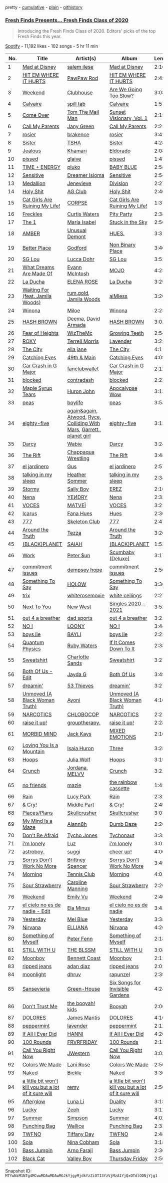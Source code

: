 pretty - [cumulative](/playlists/cumulative/37i9dQZF1DX7AIfEOAvuXp.md) - [plain](/playlists/plain/37i9dQZF1DX7AIfEOAvuXp) - [githistory](https://github.githistory.xyz/mackorone/spotify-playlist-archive/blob/main/playlists/plain/37i9dQZF1DX7AIfEOAvuXp)

### [Fresh Finds Presents..\. Fresh Finds Class of 2020](https://open.spotify.com/playlist/37i9dQZF1DX7AIfEOAvuXp)

> Introducing the Fresh Finds Class of 2020\. Editors' picks of the top Fresh Finds this year.

[Spotify](https://open.spotify.com/user/spotify) - 11,192 likes - 102 songs - 5 hr 11 min

| No. | Title | Artist(s) | Album | Length |
|---|---|---|---|---|
| 1 | [Mad at Disney](https://open.spotify.com/track/7aGyRfJWtLqgJaZoG9lJhE) | [salem ilese](https://open.spotify.com/artist/3QJUFtGBGL05vo0kCJZsmT) | [Mad at Disney](https://open.spotify.com/album/1xWYSg7J7pxTZ113CJVy1P) | 2:16 |
| 2 | [HIT EM WHERE IT HURTS](https://open.spotify.com/track/7888F1QWPTn4cPbuknNV4T) | [PawPaw Rod](https://open.spotify.com/artist/23KIrX6iPiVOkx60F4bjNq) | [HIT EM WHERE IT HURTS](https://open.spotify.com/album/2w4bxNOt8ZLIBaKH2oi6ij) | 2:45 |
| 3 | [Weekend](https://open.spotify.com/track/7zFtgo8QMmJQj6dWKrtQwM) | [Clubhouse](https://open.spotify.com/artist/1LbK4g8mKezX7iAmpiq3sX) | [Are We Going Too Slow?](https://open.spotify.com/album/5xIG1uX52BQikNOdXtL10N) | 3:08 |
| 4 | [Calvaire](https://open.spotify.com/track/1rJRb5A6ZfqOuqLCwpD7Ld) | [spill tab](https://open.spotify.com/artist/3qqkHeEhezlIaNj1vFYH2r) | [Calvaire](https://open.spotify.com/album/3RuhXnLH8SZT5GnHyGe9gf) | 1:57 |
| 5 | [Come Over](https://open.spotify.com/track/0gTqEEZKoCn53BZAU1A4DG) | [Tom The Mail Man](https://open.spotify.com/artist/1ueFyDvrq8tCjAd6x8AVxD) | [Sunset Visionary, Vol\. 1](https://open.spotify.com/album/1AQvLVWkgAxzSa8zJbYkdW) | 2:15 |
| 6 | [Call My Parents](https://open.spotify.com/track/1BPfuDHIxnB8ndQBiXpm4F) | [Jany Green](https://open.spotify.com/artist/1Qg99NvQcJaAMmmDl6nPRv) | [Call My Parents](https://open.spotify.com/album/329qyXniWjTtkVMlGnXFFp) | 2:22 |
| 7 | [rosier](https://open.spotify.com/track/6ZUiIY6JQtDkrJggZ1OSQ7) | [brakence](https://open.spotify.com/artist/4kqFrZkeqDfOIEqTWqbOOV) | [rosier](https://open.spotify.com/album/3ri0YspOIBYjD3d8QIMwB7) | 3:42 |
| 8 | [Sister](https://open.spotify.com/track/2StEq5J2bCq5JiwCKbansz) | [TSHA](https://open.spotify.com/artist/2kLa7JZu4Ijdz1Gle2khZh) | [Sister](https://open.spotify.com/album/4INuwtV1B2dNCUbFkUXtFL) | 4:28 |
| 9 | [Jealous](https://open.spotify.com/track/6M3nptRy5w6wiKk5mMjWHN) | [Khamari](https://open.spotify.com/artist/6kmDosYCYjFQtywDq0DLPZ) | [Eldorado](https://open.spotify.com/album/5cjB2vtGhbo12x1gAdJvvY) | 2:08 |
| 10 | [pissed](https://open.spotify.com/track/5KXYsV0p2xWQCjXizedRpt) | [glaive](https://open.spotify.com/artist/4cJKDGSv4Dz9QycXYmo565) | [pissed](https://open.spotify.com/album/5qEmrjZKIvBUBikMMbzeML) | 1:47 |
| 11 | [TIME + ENERGY](https://open.spotify.com/track/4SbosulGVDqJDmKd8BIsMJ) | [pluko](https://open.spotify.com/artist/01qbSocTDAe2DmKayS89A5) | [BABY BLUE](https://open.spotify.com/album/50ushkrGR4nNTCRNzxs8kb) | 2:58 |
| 12 | [Sensitive](https://open.spotify.com/track/06DPYEqSX1jMaxvnXNVshB) | [Dreamer Isioma](https://open.spotify.com/artist/6u6AbTVrbabv27DLcSrF8i) | [Sensitive](https://open.spotify.com/album/1KkWCmPdnd4Cv86DHNQctM) | 2:54 |
| 13 | [Medallion](https://open.spotify.com/track/46Y9vXsmtnYZdEwny4o1Dd) | [Jenevieve](https://open.spotify.com/artist/0dUYLC7DLjeS8gIh8cz2Pq) | [Division](https://open.spotify.com/album/2VG4oj0kGjOydr6j8deI7Z) | 2:27 |
| 14 | [Holy Shit](https://open.spotify.com/track/3AXiBIeLoChBL3McZtMLy2) | [AG Club](https://open.spotify.com/artist/22KyrgRdE2K6aB5wtZls3c) | [Holy Shit](https://open.spotify.com/album/22ds4Dxf4qzzGww2lznCeW) | 2:40 |
| 15 | [Cat Girls Are Ruining My Life!](https://open.spotify.com/track/4SPBwOTXgku4QvmRtMEGfW) | [CORPSE](https://open.spotify.com/artist/7yntSJ6uojO3z6GFUVwhAW) | [Cat Girls Are Ruining My Life!](https://open.spotify.com/album/13vJf0S7wWfz9NC9nBhWqW) | 1:37 |
| 16 | [Freckles](https://open.spotify.com/track/1uGHLISx2ACSIYbQbKdwEg) | [Curtis Waters](https://open.spotify.com/artist/2JbE7jUIGtpXSzytnyMg6U) | [Pity Party](https://open.spotify.com/album/6f5E0fgEQox4MmTJqxOnrD) | 2:38 |
| 17 | [The 1](https://open.spotify.com/track/4RZyqmqauYuQlvB4NfElJc) | [María Isabel](https://open.spotify.com/artist/318bGJ7GOvMhYhkNOe5kZ5) | [Stuck in the Sky](https://open.spotify.com/album/6lRsrrPqbQaPMSR9KSzega) | 2:56 |
| 18 | [AMBER](https://open.spotify.com/track/29wrhqZUPQFPjREFM6vayu) | [Unusual Demont](https://open.spotify.com/artist/5KpmWCJ5NqsY9meqhjwbxR) | [HUES.](https://open.spotify.com/album/1iIGc6gmBf9I0iWYPpjZLU) | 3:31 |
| 19 | [Better Place](https://open.spotify.com/track/2whKl8r9QCy1rZNBaLTMfN) | [Godford](https://open.spotify.com/artist/4pUwtnbS6FdBniLp410AOu) | [Non Binary Place](https://open.spotify.com/album/2ZH8IpoBY4rSq3QB6Oez9u) | 3:46 |
| 20 | [SG Lou](https://open.spotify.com/track/2fkWyHBfRt87VD2Iilb6AM) | [Lucca Dohr](https://open.spotify.com/artist/6LaE3kwUey4mWfJ7tvjCe9) | [SG Lou](https://open.spotify.com/album/1jBjIutXhOUYpAWrveficC) | 3:52 |
| 21 | [What Dreams Are Made Of](https://open.spotify.com/track/4kU3W9CBmw5s7f5R5A8Axt) | [Evann McIntosh](https://open.spotify.com/artist/2YSzmcSn7vQaFiB2B5LpCB) | [MOJO](https://open.spotify.com/album/1xtL6ok6dwZ473pkdzgUy2) | 4:25 |
| 22 | [La Ducha](https://open.spotify.com/track/6K8b79GjwyTgg0Juafi5v1) | [ELENA ROSE](https://open.spotify.com/artist/0zO8yNnw5GQgutcIyXfGBY) | [La Ducha](https://open.spotify.com/album/3cRg2kyX1JIc1bCKnjbdnp) | 3:29 |
| 23 | [Waiting For \(feat\. Jamila Woods\)](https://open.spotify.com/track/02nZeTbm2dRHisH6qsUM5E) | [rum.gold](https://open.spotify.com/artist/4mErKO4g29SXtBwj4S80aB), [Jamila Woods](https://open.spotify.com/artist/4UodukR17NIQfNu5uaqm9B) | [aiMless](https://open.spotify.com/album/4l165PoCFHBzfg88mpC68n) | 3:20 |
| 24 | [Winona](https://open.spotify.com/track/3VQYvYIL5KwHVz7tMLdr1n) | [Miloe](https://open.spotify.com/artist/3HdQTgQSncptIPjDgskWbu) | [Winona](https://open.spotify.com/album/2WVb9SfnuZ2gRIjGRBUHbx) | 2:25 |
| 25 | [HASH BROWN](https://open.spotify.com/track/3eIVs7HjbZOf8QO6yXJAWx) | [Deema](https://open.spotify.com/artist/3SBYl2unJoVzvNIUBC8ftm), [David Armada](https://open.spotify.com/artist/0NCZoJwqMYvBpYFRnKnAMh) | [HASH BROWN](https://open.spotify.com/album/6COYiAa3nBk7fbs66jUHyU) | 3:01 |
| 26 | [Fear of Heights](https://open.spotify.com/track/5zHRsJK0FIjoB9vA9MABGB) | [WizTheMc](https://open.spotify.com/artist/3ebS2RuCq8QeLyndUDmgB5) | [Growing Teeth](https://open.spotify.com/album/2Bqkuea77cQT2y9JqlfrlC) | 2:54 |
| 27 | [ROXY](https://open.spotify.com/track/1ijJsS6VCiJXGgHtLHmrCx) | [Terrell Morris](https://open.spotify.com/artist/7C3agcqFXnteDagiWhaZdU) | [Lavender](https://open.spotify.com/album/0o1r2elNdzE964UNjJp6OG) | 3:25 |
| 28 | [The City](https://open.spotify.com/track/46VVqPB050Euv6hIxeV45l) | [ella jane](https://open.spotify.com/artist/3gBjSrNsYzzbeo0nwsL21J) | [The City](https://open.spotify.com/album/7aOqSME6hWSephSVHYIsxt) | 4:11 |
| 29 | [Catching Eyes](https://open.spotify.com/track/2aUYt0CwHeJLrlgi0akUGp) | [49th & Main](https://open.spotify.com/artist/0nnF48t4C8uqGS5HPnCN3F) | [Catching Eyes](https://open.spotify.com/album/3vyUE4IyiLM471hbKVQ9i2) | 4:09 |
| 30 | [Car Crash in G Major](https://open.spotify.com/track/5CKMxyl7q4p0QdpYTesuCZ) | [fanclubwallet](https://open.spotify.com/artist/1NJUWqbiNAk1BPOyQhb2qe) | [Car Crash in G Major](https://open.spotify.com/album/6tPokYHf7g0Jex07f04d7M) | 2:12 |
| 31 | [blocked](https://open.spotify.com/track/2SkipftGTsn9rj44V1Lsg0) | [contradash](https://open.spotify.com/artist/1pVa1yITCEfqfAvQaaHvAt) | [blocked](https://open.spotify.com/album/6pZIjP0eETD7I1TlGgwQgt) | 2:23 |
| 32 | [Maple Syrup Tears](https://open.spotify.com/track/5t7VNXoXW1CYjSZNO1jziH) | [Huron John](https://open.spotify.com/artist/3CfbFUXY5EE7NmKE4n1Q3v) | [Apocalypse Wow](https://open.spotify.com/album/2enxw36RLbDfhKytuzHbOJ) | 3:13 |
| 33 | [peas](https://open.spotify.com/track/6DXRUAHQTwJuCXuhXyRU53) | [boylife](https://open.spotify.com/artist/6P8DiegQ0Inxj1UF6a9lCb) | [peas](https://open.spotify.com/album/0dUqhKzeJy8fteS8h3XSw0) | 3:54 |
| 34 | [eighty\-five](https://open.spotify.com/track/3QqdwK6b3QTRIWkT9oNYb1) | [again&again](https://open.spotify.com/artist/3CIq9N0VQGWfBpCAMzMZZN), [Atwood](https://open.spotify.com/artist/1dtZllLT0EINXgSftEnOjv), [Ryce](https://open.spotify.com/artist/0gKR8NI5vgeG9kCyt8q06v), [Colliding With Mars](https://open.spotify.com/artist/2K7iE9Z2ySIBKsG8UnG8PR), [Garrett.](https://open.spotify.com/artist/1OgLpkhh88FmT6Jyx7eDHY), [planet girl](https://open.spotify.com/artist/40DgzqFfLrkIx2mas3Bpfv) | [eighty\-five](https://open.spotify.com/album/7CsSVXp6GWGA7kTaqbUxm2) | 3:12 |
| 35 | [Darcy](https://open.spotify.com/track/0GS5GAoxVPeTWa8fV8j1mq) | [Wabie](https://open.spotify.com/artist/3wOQaMNQU0rbzWyGXIudmE) | [Darcy](https://open.spotify.com/album/3QfHn3nLiI8UQyqGjfFDYL) | 3:24 |
| 36 | [The Rift](https://open.spotify.com/track/3vUHrmHxjsngAXKvxRJ6nc) | [Chappaqua Wrestling](https://open.spotify.com/artist/5S4qUw22ZF7gTPUEx61SyC) | [The Rift](https://open.spotify.com/album/7zDuEI2gGYXabIHsI4ZjAZ) | 3:48 |
| 37 | [el jardinero](https://open.spotify.com/track/4YlkjZVjQjtjFaTTxiADLw) | [Gus](https://open.spotify.com/artist/3tQrRoZiGXR5uMkaCYf8S4) | [el jardinero](https://open.spotify.com/album/3dkSczh5f21IespeDXjz8Q) | 2:57 |
| 38 | [talking in my sleep](https://open.spotify.com/track/16UfdNMAfLPkBqq1JgMdAl) | [Heather Sommer](https://open.spotify.com/artist/0EHYuPn9Xng2lZP2cfz4cV) | [talking in my sleep](https://open.spotify.com/album/1MMru7B3vILRGqQyQNw4Ug) | 2:34 |
| 39 | [Stormy](https://open.spotify.com/track/2SNFIHJSbzReDu0ewTbdUu) | [Sally Boy](https://open.spotify.com/artist/0FizvTDN8BVHmV5j2fL9Hf) | [EREZ](https://open.spotify.com/album/5ValAPJZMl7J1tBYMlSZnz) | 2:16 |
| 40 | [Nena](https://open.spotify.com/track/5kJrMogX8dnZvwJVRQct8l) | [YEИDRY](https://open.spotify.com/artist/3Lk9AWrpD4bminO5LwmBOw) | [Nena](https://open.spotify.com/album/5eYJgVtDk7Az1vRWKNfuzY) | 2:33 |
| 41 | [VOCES](https://open.spotify.com/track/4GPrUV2O7u9bL5VsTh3RrB) | [MATVEÏ](https://open.spotify.com/artist/2c8JocB8eI6cCGaF5xGoT1) | [VOCES](https://open.spotify.com/album/0AbXWJGEy8k6hBxZPVGCJW) | 3:22 |
| 42 | [Icarus](https://open.spotify.com/track/0rlX8acfJKPQ3NVHjxR7ml) | [Fana Hues](https://open.spotify.com/artist/4yJHrytMK7mqtKsXVGaBNg) | [Hues](https://open.spotify.com/album/1amj52SgnV7kq8TtDSrq09) | 2:30 |
| 43 | [777](https://open.spotify.com/track/5GfNUR8fEjBWVj7NDhFbSl) | [Skeleton Club](https://open.spotify.com/artist/0mOedQDhVFd4i2a69wDR2R) | [777](https://open.spotify.com/album/67xksZSESsdyA8fWQyeUy1) | 2:47 |
| 44 | [Around the Truth](https://open.spotify.com/track/3uViVAERfpg6uahaUGWPuL) | [Tezza](https://open.spotify.com/artist/6T3zoiBS7q6g0H7rSnKvRd) | [Around the Truth](https://open.spotify.com/album/5kProv9UJsZG2qu9XioLlo) | 3:26 |
| 45 | [\(BLACK\)PLANET](https://open.spotify.com/track/7oCnWqmhuAIDnjWnBIuucm) | [SAIAH](https://open.spotify.com/artist/5ZPYeVqoWNuukwfarvkyJX) | [\(BLACK\)PLANET](https://open.spotify.com/album/1LNUG7AMp0nJtHxYY1ObAW) | 1:53 |
| 46 | [Work](https://open.spotify.com/track/4jfFpcebCvWihjJc1ykkMJ) | [Peter $un](https://open.spotify.com/artist/7cLB1w50gSrBCzcD68UMuG) | [Scumbaby \(Deluxe\)](https://open.spotify.com/album/2NtKBdqX78Xh6Bw3N03iur) | 3:17 |
| 47 | [commitment issues](https://open.spotify.com/track/36GBhsSpQjDbKTJLbABa8D) | [dempsey hope](https://open.spotify.com/artist/6ZzYOQMKYTj2lJeAitjSl7) | [commitment issues](https://open.spotify.com/album/2AL3lyYodRuYfBU5M9MdAL) | 2:50 |
| 48 | [Something To Say](https://open.spotify.com/track/77fHLp0kVNhaYOmqPqD6Oc) | [HOLOW](https://open.spotify.com/artist/0iFmnAL0wjQU7r07tV4J09) | [Something To Say](https://open.spotify.com/album/45oQW5lLEQHtJmKgaCWysv) | 3:36 |
| 49 | [trix](https://open.spotify.com/track/1CwkW8d3LxrMdz99PfN8SQ) | [whiterosemoxie](https://open.spotify.com/artist/3XlPXxJwM5utJ5D0PiBugV) | [white ceilings](https://open.spotify.com/album/1qjit4AnftNlPkptTe1ne9) | 2:27 |
| 50 | [Next To You](https://open.spotify.com/track/081hXBEkvg9ZMUmzBIFPor) | [New West](https://open.spotify.com/artist/69bG9tC62d8oTFC9aTTosn) | [Singles 2020 \- 2021](https://open.spotify.com/album/0dyTtlGRslN0ZOGtA4rTlx) | 3:52 |
| 51 | [out 4 a breather](https://open.spotify.com/track/4LSxhWoG9I6SQFMkd6X031) | [dad sports](https://open.spotify.com/artist/62iEYJuqOpo6M5UAu4aw3U) | [out 4 a breather](https://open.spotify.com/album/1pJdFDoGjolYy9eb2b1IIa) | 3:21 |
| 52 | [NO !](https://open.spotify.com/track/7I9MF93LZ0MFz7n4avNkb3) | [LOONY](https://open.spotify.com/artist/0xSfdfhcXN6T8M5gt7VwK0) | [NO !](https://open.spotify.com/album/1ndLXbMIeHH3cczAMwgQHT) | 3:44 |
| 53 | [boys lie](https://open.spotify.com/track/1mV0iuIaNMoZTHFMcFsABS) | [BAYLI](https://open.spotify.com/artist/2bvUCoFViWtg9pSkOX9du9) | [boys lie](https://open.spotify.com/album/2vBuUHQmH2Y94cXhrNDfOg) | 2:25 |
| 54 | [Quantum Physics](https://open.spotify.com/track/4y9OmPdcd9qSECK7Daz588) | [Ruby Waters](https://open.spotify.com/artist/5ybU1P0ufoGH5CMclUKebd) | [If It Comes Down To It](https://open.spotify.com/album/5V68mtjh04q5DvhyYnmmBw) | 2:38 |
| 55 | [Sweatshirt](https://open.spotify.com/track/44SMpuP6NAhV6l5OIwE090) | [Charlotte Sands](https://open.spotify.com/artist/2cAXhrWAztXGwk6r15ibW2) | [Sweatshirt](https://open.spotify.com/album/2BxTahQtqyiQ89mnX9rtmH) | 3:27 |
| 56 | [Both Of Us \- Edit](https://open.spotify.com/track/75rGONmoi48LLYBFaGiYsv) | [Jayda G](https://open.spotify.com/artist/3NKVm2Jedcf6ibJr6pMUVx) | [Both Of Us](https://open.spotify.com/album/6tKMQ3udmP1PErZYHKXnqA) | 3:49 |
| 57 | [dreamin'](https://open.spotify.com/track/4PlzJVdaRYC9Fg2AqlOxer) | [53 Thieves](https://open.spotify.com/artist/4IwM0dNvhWqqtsTyulxe2K) | [dreamin'](https://open.spotify.com/album/4OVHuaHyH9KpFwgbJTdSS1) | 3:27 |
| 58 | [Unmoved \(A Black Woman Truth\)](https://open.spotify.com/track/2zmLkPOV4Y3NTwh5P6gM51) | [Ayoni](https://open.spotify.com/artist/2Tju7nLsAMD6RTBna56hj6) | [Unmoved \(A Black Woman Truth\)](https://open.spotify.com/album/1UMLyY1xxIresXTsh6PtL3) | 4:16 |
| 59 | [NARCOTICS](https://open.spotify.com/track/3NsY2xR20MN1VvefwD4yvg) | [CHLOBOCOP](https://open.spotify.com/artist/56SXq1dAUN2vu4iWfXVnsL) | [NARCOTICS](https://open.spotify.com/album/1FEMGb4AMOkv2ct5H3QZge) | 2:21 |
| 60 | [raise it up!](https://open.spotify.com/track/0brPfanoFwTjJ22vUqsKVC) | [grouptherapy.](https://open.spotify.com/artist/70KxgbZNsd9xOttXW67mh3) | [raise it up!](https://open.spotify.com/album/4NCHxHtyOy9lBxeHQSCfDG) | 2:28 |
| 61 | [MORBID MIND](https://open.spotify.com/track/6eKfQnTHKeqyyfaGlwMIcG) | [Jack Kays](https://open.spotify.com/artist/24qqDoA4BBXVnPOdHBjT54) | [MIXED EMOTIONS](https://open.spotify.com/album/0boaHbYImj8KkpcFarxgiN) | 2:16 |
| 62 | [Loving You Is a Mountain](https://open.spotify.com/track/0SkEBMQtYIJod3piPJMQeZ) | [Isaia Huron](https://open.spotify.com/artist/1hJx89kEIcAmlZzUWat9w6) | [Three](https://open.spotify.com/album/0ZXvg7lMTyzDpEeY09Yqxg) | 3:28 |
| 63 | [Hoops](https://open.spotify.com/track/0aHYvskrJfgSgfRmxWjCbZ) | [Julia Wolf](https://open.spotify.com/artist/5yvGiZLSWJTPBlZpVbPnEZ) | [Hoops](https://open.spotify.com/album/7c65adcDfrYFbhYn1WzZ5p) | 3:19 |
| 64 | [Crunch](https://open.spotify.com/track/5YEt6KT2JuTI62ehTcgWTS) | [Jordana](https://open.spotify.com/artist/5Bw9kFNhy019e4IBCJZlzw), [MELVV](https://open.spotify.com/artist/7cae9Fkz2R1NDHWtdnaE8d) | [Crunch](https://open.spotify.com/album/2jqxS9oJnNlgfXIhUeLdyi) | 3:21 |
| 65 | [no friends](https://open.spotify.com/track/3sn9wuO5D2n2zxIlPDqnRL) | [mazie](https://open.spotify.com/artist/4adSXA1GDOxNG7Zw89YHyz) | [the rainbow cassette](https://open.spotify.com/album/7uzmNefPoRgc5Pi9DS00CC) | 1:45 |
| 66 | [Rain](https://open.spotify.com/track/72afDNRJsldkG7R02rRdA1) | [Lucy Park](https://open.spotify.com/artist/2ve69eWi8j7eGKEsKz2WLF) | [Rain](https://open.spotify.com/album/4SHF6hbHOAAOarZIUzpXLd) | 2:31 |
| 67 | [& Cry!](https://open.spotify.com/track/4RNJZa8dEqWdVLgNId51Go) | [Middle Part](https://open.spotify.com/artist/73QtCj6d6vlI7qkLDDJJx8) | [& Cry!](https://open.spotify.com/album/4NB2SXLk3AaulbslxuisKS) | 2:49 |
| 68 | [Places/Plans](https://open.spotify.com/track/4FAuCkNkIlQnqfZiu60xd6) | [Skullcrusher](https://open.spotify.com/artist/1GUaQ6GpaxFPKZ0SCSsnwD) | [Skullcrusher](https://open.spotify.com/album/5pUNogl9gZPjnSkpfT8jxu) | 3:03 |
| 69 | [My Mind Is a Maze](https://open.spotify.com/track/2P4qoMmSqElFcI7GYaPLwf) | [Alann8h](https://open.spotify.com/artist/1PG2FugIT1iF2CWnzjw0We) | [Dumb Daze](https://open.spotify.com/album/1XhSLcdqiYIsjMjc0zPsUa) | 2:26 |
| 70 | [Don't Be Afraid](https://open.spotify.com/track/4VqpY8MfmBoZ4x7cvHvHQM) | [Tycho Jones](https://open.spotify.com/artist/040Wu7p6ehPK6ozMgKd5dm) | [Tychonaut](https://open.spotify.com/album/5lNZWn92AKrC1U8TEI8GZ7) | 3:33 |
| 71 | [i'm lonely](https://open.spotify.com/track/65tCdopbRv73fYFOL40ViN) | [Luz](https://open.spotify.com/artist/3cdI6SvJ24KsOcvYyBwH9c) | [i'm lonely](https://open.spotify.com/album/2UXohnFJdRqL9sX3smMJAy) | 3:01 |
| 72 | [astroboy.](https://open.spotify.com/track/5B7K0zs5gkaueWXzgd0vk7) | [suggi](https://open.spotify.com/artist/1plTV3dffWAksGX2XEQKvS) | [cheer up!](https://open.spotify.com/album/3HNKi1VPNc9IfEUs7RtyO8) | 4:00 |
| 73 | [Sorrys Don't Work No More](https://open.spotify.com/track/0pXANstKZy6B4Qzr1SmwIS) | [Brittney Spencer](https://open.spotify.com/artist/6YM5gRpMJkP0kUWRcvlHT3) | [Sorrys Don't Work No More](https://open.spotify.com/album/2xjh5SrZsyW2FbXBC0MAT5) | 3:45 |
| 74 | [Morning](https://open.spotify.com/track/1ZOInA89l84oYwjac57Nzs) | [Tennis Club](https://open.spotify.com/artist/6kVv3d4WEjR4gjHzAbOvNo) | [Morning](https://open.spotify.com/album/3i7N47m8fan34AmuBzzSbf) | 4:01 |
| 75 | [Sour Strawberry](https://open.spotify.com/track/5fQq8MzzqtX6dGGgfYuqoH) | [Caroline Manning](https://open.spotify.com/artist/2if0ZD9GblHIXm7A1dF300) | [Sour Strawberry](https://open.spotify.com/album/6zD7V0fHhEvomfAYWGg4J4) | 2:26 |
| 76 | [Weekend](https://open.spotify.com/track/0XoRbQwHULyjf0tO1S9abf) | [Emily Vu](https://open.spotify.com/artist/3t3oOB1GYe4PFV2X6D29NS) | [Weekend](https://open.spotify.com/album/3EcOE2h7DHr5m6IaALejAs) | 2:46 |
| 77 | [el cielo no es de nadie \- Edit](https://open.spotify.com/track/1pY4lWKYXLGqcSql0CzDuy) | [Ela Minus](https://open.spotify.com/artist/4rdJkXHNrMgowlwUdQAg8T) | [el cielo no es de nadie](https://open.spotify.com/album/2NzNIhJKRGCuPWfAJtUUCL) | 3:41 |
| 78 | [Yesterday](https://open.spotify.com/track/7cajJ4GyXX8nfiWgxyHPIX) | [Mel Blue](https://open.spotify.com/artist/6GV5OpDaGm4sYeWlaXMHnJ) | [Yesterday](https://open.spotify.com/album/52PWKHv0TTjr3cnP0kIl1Q) | 3:38 |
| 79 | [Nirvana](https://open.spotify.com/track/11VPN6SfBRRmF2fESXlNep) | [ELLIANA](https://open.spotify.com/artist/5t0KCCFs6BIelOxE4XGDRT) | [Nirvana](https://open.spotify.com/album/6HcXFfZ41boaTaIwGa3oPh) | 4:26 |
| 80 | [Something of Myself](https://open.spotify.com/track/4T02NiYLYcbo9dc8EaCTft) | [Peter Fenn](https://open.spotify.com/artist/6gMyLqdBGrHjR8TdCutVIP) | [Something of Myself](https://open.spotify.com/album/59dFtPXWWy9hRv2elKoN03) | 2:18 |
| 81 | [STILL WITH U](https://open.spotify.com/track/2rH5V5b9LaYu3NhGKqigd8) | [THE BLSSM](https://open.spotify.com/artist/7lq7hz0Z6rG6v9zbJRRn4K) | [STILL WITH U](https://open.spotify.com/album/3oXSU7U0mL1ynT8ne1yBZh) | 3:08 |
| 82 | [Moonboy](https://open.spotify.com/track/3j4P8ytkoDpBFePPrXHEbe) | [Bennett Coast](https://open.spotify.com/artist/5JKePhHHAtaMvBoWuULgm6) | [Moonboy](https://open.spotify.com/album/2LhpR3TL7xqk8N4wJBTGIN) | 2:12 |
| 83 | [ripped jeans](https://open.spotify.com/track/229Nu0G3uLnijxO8d69NVA) | [adan diaz](https://open.spotify.com/artist/6ktN7KRUuaLMHyKOog3tGP) | [ripped jeans](https://open.spotify.com/album/4WQt08qyCGByVqqQXbPetC) | 2:02 |
| 84 | [moonlight](https://open.spotify.com/track/2Qn6WHJrY5Im82Jux8FboH) | [dhruv](https://open.spotify.com/artist/70NcAr4ZtA3FAqU16iQZSb) | [rapunzel](https://open.spotify.com/album/305fd6KSKY40Yjgwvm2ck6) | 2:39 |
| 85 | [Sansevieria](https://open.spotify.com/track/3APZAHZbjudqp4755vGl2K) | [Green\-House](https://open.spotify.com/artist/0M6QGBKWICr8dxhh3UJW45) | [Six Songs for Invisible Gardens](https://open.spotify.com/album/6cxjFHSQOwAeURTpzDjp0t) | 4:24 |
| 86 | [Don't Trust Me](https://open.spotify.com/track/5xz9GcQI6wDVjSFneT8J6n) | [the booyah! kids](https://open.spotify.com/artist/0ypSujQpBRgRAeOS7YzhnP) | [Booyah](https://open.spotify.com/album/0DZlZyJFLtBjT0jQVtcmnR) | 2:00 |
| 87 | [DOLORES](https://open.spotify.com/track/1qvjv6ynVQlWc940b3n6Ne) | [James Mantis](https://open.spotify.com/artist/0HzRhsDxi3nyKikga3GW5r) | [DOLORES](https://open.spotify.com/album/5Tgtg0Dw1hWDJ4n62SUnR2) | 4:10 |
| 88 | [peppermint](https://open.spotify.com/track/1YjEwY8FrctMA4MX0RkdRx) | [lavender](https://open.spotify.com/artist/6FfKXg3QdDbbwRs9JzffpY) | [peppermint](https://open.spotify.com/album/556QP5oHeJuE4iuF8noifC) | 2:12 |
| 89 | [If All I Ever Did](https://open.spotify.com/track/6tKnXzlcz37EcYwu7JNRgg) | [HANNI](https://open.spotify.com/artist/4VOC9EBF72tcQPs6P05Q1c) | [If All I Ever Did](https://open.spotify.com/album/3Rn7jOV4gRxwORCMYHjGbu) | 4:20 |
| 90 | [100 Rounds](https://open.spotify.com/track/5sJwRlYM8Wg9vGrfe0FNTO) | [FRVRFRIDAY](https://open.spotify.com/artist/2jwmP4TgzTGqjCfcXMDayW) | [100 Rounds](https://open.spotify.com/album/405f18dnyh3ElPJj1tkshp) | 2:12 |
| 91 | [Call You Right Now](https://open.spotify.com/track/1im6o9QxFA9raDV5D1RUV6) | [JWestern](https://open.spotify.com/artist/3Hj7VnvhMqphE4MF9oBzkG) | [Call You Right Now](https://open.spotify.com/album/13W6NZY00onLgaDrDYiI56) | 3:03 |
| 92 | [Colors We Made](https://open.spotify.com/track/2wnt2dMobi8aEqsvYK8N0k) | [Lani Rose](https://open.spotify.com/artist/7bdI7Q9ffxcej6cfVUktvb) | [Colors We Made](https://open.spotify.com/album/6efiQ3j3RIFy6oYHbeziIu) | 2:50 |
| 93 | [Naked](https://open.spotify.com/track/5Vth7eImumlAyhsW8PqqAM) | [Bickle](https://open.spotify.com/artist/1xFMeZFEf4ZUfuKwrfs5lB) | [Naked](https://open.spotify.com/album/6hTRp6fXyHzkMfSEdjvwlT) | 3:30 |
| 94 | [a little bit won't kill you but a lot of it sure will](https://open.spotify.com/track/0mUJxZi2lZazzJ2tpNjhYH) | [remy](https://open.spotify.com/artist/4DsVKs4W72RTKOfD3CtTaw) | [a little bit won't kill you but a lot of it sure will](https://open.spotify.com/album/2m6ka5YftvSVvEIa4QRaXq) | 2:50 |
| 95 | [Afterglow](https://open.spotify.com/track/5AOfrE1Sw9wWYfTkL2C7uP) | [Luna Li](https://open.spotify.com/artist/4ZAk3yVJdtf1CFnTiG08U3) | [Duality](https://open.spotify.com/album/7hlIZo0zmIL0cd76vieDzM) | 3:18 |
| 96 | [Lucky](https://open.spotify.com/track/3LvJ7Dj8WsWu7RufNvbOYe) | [Zeph](https://open.spotify.com/artist/502gYHkFCtLzBIcU4ctPLd) | [Lucky](https://open.spotify.com/album/5Vz1CD0A4VfUMELRUeysXM) | 3:12 |
| 97 | [Summer](https://open.spotify.com/track/2xFXakgIwHNK4POqclbhRe) | [Simpson](https://open.spotify.com/artist/0uaV2JpwdbHof3chjM8sow) | [Summer](https://open.spotify.com/album/5c7eIja7Gujs91dCl4U8oo) | 4:02 |
| 98 | [Punching Bag](https://open.spotify.com/track/09tYMZ38sfZRZmrN0basVJ) | [Wallice](https://open.spotify.com/artist/6d6ts87Fxm1EdULf4CaLw4) | [Punching Bag](https://open.spotify.com/album/0g9uNPKwDPldwNl9ZudsBm) | 2:33 |
| 99 | [TWFNO](https://open.spotify.com/track/6p6C87dlcPoqZ8Wb3jiHhd) | [Tiffany Day](https://open.spotify.com/artist/5D5Qbe1lf3aMnLsPSzXItu) | [TWFNO](https://open.spotify.com/album/3LKJwcrdoXXWCQsZRR5vUC) | 2:48 |
| 100 | [Sola](https://open.spotify.com/track/1B72ipO4lbLubrgJRqpiiR) | [Nina Cobham](https://open.spotify.com/artist/4ETeWE9SAfaNU7XQ1RB2wq) | [Sola](https://open.spotify.com/album/1h03vGM2kwQnf3q9yliFZx) | 3:18 |
| 101 | [Bass Jumpin](https://open.spotify.com/track/1T6PwHz0L4zdTyGInqG4xd) | [Arno Faraji](https://open.spotify.com/artist/46jtLFOHGcnIqW74ESazFQ) | [Bass Jumpin](https://open.spotify.com/album/5REn5qlzivqOk4dqhwZZWo) | 2:36 |
| 102 | [Black Cat](https://open.spotify.com/track/4TpGdf05nm8lYiBPbXjwv2) | [Valley Boy](https://open.spotify.com/artist/46VzbEZDkCQKJX3o4g8gMD) | [Thursday Friday](https://open.spotify.com/album/0ZlhBMFfYUooCNL3QMVDzN) | 2:56 |

Snapshot ID: `MTYwNzM1NTg4MCwwMDAwMDAwMGJkYjgyMjdkYzZiOTI3YzVjMzA1YjQxOTdlODNjYjg1`
